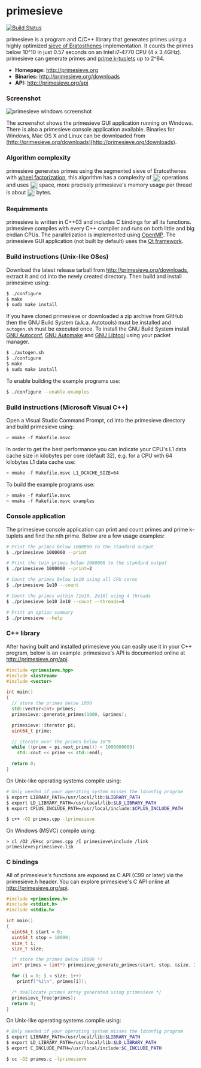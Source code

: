 primesieve
==========
[![Build Status](https://travis-ci.org/kimwalisch/primesieve.svg)](https://travis-ci.org/kimwalisch/primesieve)

primesieve is a program and C/C++ library that generates primes using a highly optimized
<a href="http://en.wikipedia.org/wiki/Sieve_of_Eratosthenes">sieve of
Eratosthenes</a> implementation. It counts the primes below 10^10 in
just 0.57 seconds on an Intel i7&#8209;4770 CPU (4 x 3.4GHz).
primesieve can generate primes and
<a href="http://en.wikipedia.org/wiki/Prime_k-tuple">prime k-tuplets</a>
up to 2^64.

- **Homepage:** http://primesieve.org
- **Binaries:** http://primesieve.org/downloads
- **API:** http://primesieve.org/api

### Screenshot

![primesieve windows screenshot](https://github.com/kimwalisch/primesieve/blob/gh-pages/screenshots/primesieve_win7.png)

The screenshot shows the primesieve GUI application running on Windows.
There is also a primesieve console  application available. Binaries for
Windows, Mac OS X and Linux can be downloaded from
[http://primesieve.org/downloads](http://primesieve.org/downloads).

### Algorithm complexity

primesieve generates primes using the segmented sieve of Eratosthenes with
[wheel factorization](http://en.wikipedia.org/wiki/Wheel_factorization),
this algorithm has a complexity of
<img src="http://primesieve.org/images/Onloglogn.svg" height="20" align="absmiddle"/>
operations and uses
<img src="http://primesieve.org/images/Osqrtn.svg" height="20" align="absmiddle"/>
space, more precisely primesieve's memory usage per thread is about
<img src="http://primesieve.org/images/primesieve_memory_usage.svg" height="20" align="absmiddle"/>
bytes.

### Requirements

primesieve is written in C++03 and includes C bindings for all its
functions. primesieve compiles with every C++ compiler and runs on both
little and big endian CPUs. The parallelization is implemented using
[OpenMP](http://en.wikipedia.org/wiki/OpenMP). The primesieve GUI
application (not built by default) uses the
[Qt framework](http://qt-project.org).

### Build instructions (Unix-like OSes)

Download the latest release tarball from
http://primesieve.org/downloads, extract it and cd into the newly
created directory. Then build and install primesieve using:

```sh
$ ./configure
$ make
$ sudo make install
```

If you have cloned primesieve or downloaded a zip archive from GitHub
then the GNU Build System (a.k.a. Autotools) must be installed and
```autogen.sh``` must be executed once. To install the GNU Build
System install
[GNU&#160;Autoconf](http://www.gnu.org/software/autoconf/),
[GNU&#160;Automake](http://www.gnu.org/software/automake/) and
[GNU&#160;Libtool](http://www.gnu.org/software/libtool/)
using your packet manager.

```sh
$ ./autogen.sh
$ ./configure
$ make
$ sudo make install
```

To enable building the example programs use:
```sh
$ ./configure --enable-examples
```

### Build instructions (Microsoft Visual C++)

Open a Visual Studio Command Prompt, cd into the primesieve directory
and build primesieve using:

```sh
> nmake -f Makefile.msvc
```

In order to get the best performance you can indicate your CPU's L1
data cache size in kilobytes per core (default 32), e.g. for a CPU
with 64 kilobytes L1 data cache use:

```sh
> nmake -f Makefile.msvc L1_DCACHE_SIZE=64
```

To build the example programs use:
```sh
> nmake -f Makefile.msvc
> nmake -f Makefile.msvc examples
```

### Console application

The primesieve console application can print and count primes and
prime k-tuplets and find the nth prime. Below are a few usage
examples:

```sh
# Print the primes below 1000000 to the standard output
$ ./primesieve 1000000 --print

# Print the twin primes below 1000000 to the standard output
$ ./primesieve 1000000 --print=2

# Count the primes below 1e10 using all CPU cores
$ ./primesieve 1e10 --count

# Count the primes within [1e10, 2e10] using 4 threads
$ ./primesieve 1e10 2e10 --count --threads=4

# Print an option summary
$ ./primesieve --help
```

### C++ library

After having built and installed primesieve you can easily use it in
your C++ program, below is an example. primesieve's API is documented
online at http://primesieve.org/api.

```C++
#include <primesieve.hpp>
#include <iostream>
#include <vector>

int main()
{
  // store the primes below 1000
  std::vector<int> primes;
  primesieve::generate_primes(1000, &primes);

  primesieve::iterator pi;
  uint64_t prime;

  // iterate over the primes below 10^9
  while ((prime = pi.next_prime()) < 1000000000)
    std::cout << prime << std::endl;

  return 0;
}
```

On Unix-like operating systems compile using:
```sh
# Only needed if your operating system misses the ldconfig program
$ export LIBRARY_PATH=/usr/local/lib:$LIBRARY_PATH
$ export LD_LIBRARY_PATH=/usr/local/lib:$LD_LIBRARY_PATH
$ export CPLUS_INCLUDE_PATH=/usr/local/include:$CPLUS_INCLUDE_PATH

$ c++ -O2 primes.cpp -lprimesieve
```

On Windows (MSVC) compile using:
```
> cl /O2 /EHsc primes.cpp /I primesieve\include /link primesieve\primesieve.lib
```

### C bindings

All of primesieve's functions are exposed as C API (C99 or later) via
the primesieve.h header. You can explore primesieve's C API online
at http://primesieve.org/api.

```C
#include <primesieve.h>
#include <stdint.h>
#include <stdio.h>

int main()
{
  uint64_t start = 0;
  uint64_t stop = 10000;
  size_t i;
  size_t size;

  /* store the primes below 10000 */
  int* primes = (int*) primesieve_generate_primes(start, stop, &size, INT_PRIMES);

  for (i = 0; i < size; i++)
    printf("%i\n", primes[i]);

  /* deallocate primes array generated using primesieve */
  primesieve_free(primes);
  return 0;
}
```

On Unix-like operating systems compile using:
```sh
# Only needed if your operating system misses the ldconfig program
$ export LIBRARY_PATH=/usr/local/lib:$LIBRARY_PATH
$ export LD_LIBRARY_PATH=/usr/local/lib:$LD_LIBRARY_PATH
$ export C_INCLUDE_PATH=/usr/local/include:$C_INCLUDE_PATH

$ cc -O2 primes.c -lprimesieve
```
